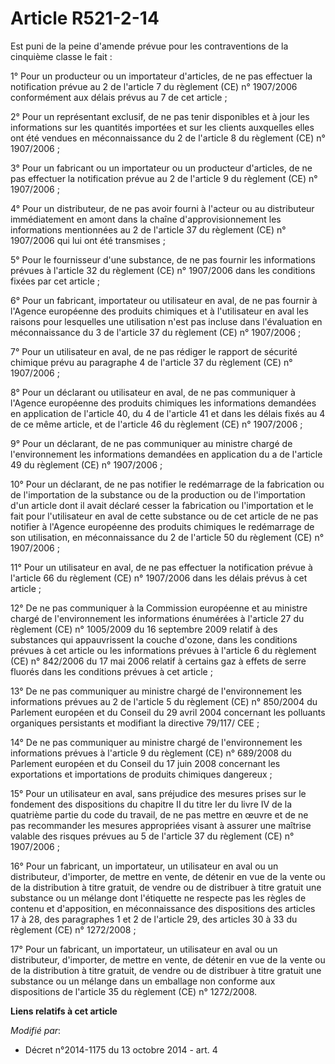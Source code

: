 # Article R521-2-14

Est puni de la peine d'amende prévue pour les contraventions de la cinquième classe le fait : 

1° Pour un producteur ou un importateur d'articles, de ne pas effectuer la notification prévue au 2 de l'article 7 du
règlement (CE) n° 1907/2006 conformément aux délais prévus au 7 de cet article ; 

2° Pour un représentant exclusif, de ne pas tenir disponibles et à jour les informations sur les quantités importées et sur
les clients auxquelles elles ont été vendues en méconnaissance du 2 de l'article 8 du règlement (CE) n° 1907/2006 ; 

3° Pour un fabricant ou un importateur ou un producteur d'articles, de ne pas effectuer la notification prévue au 2 de
l'article 9 du règlement (CE) n° 1907/2006 ; 

4° Pour un distributeur, de ne pas avoir fourni à l'acteur ou au distributeur immédiatement en amont dans la chaîne
d'approvisionnement les informations mentionnées au 2 de l'article 37 du règlement (CE) n° 1907/2006 qui lui ont été
transmises ; 

5° Pour le fournisseur d'une substance, de ne pas fournir les informations prévues à l'article 32 du règlement (CE) n°
1907/2006 dans les conditions fixées par cet article ; 

6° Pour un fabricant, importateur ou utilisateur en aval, de ne pas fournir à l'Agence européenne des produits chimiques et à
l'utilisateur en aval les raisons pour lesquelles une utilisation n'est pas incluse dans l'évaluation en méconnaissance du 3
de l'article 37 du règlement (CE) n° 1907/2006 ; 

7° Pour un utilisateur en aval, de ne pas rédiger le rapport de sécurité chimique prévu au paragraphe 4 de l'article 37 du
règlement (CE) n° 1907/2006 ; 

8° Pour un déclarant ou utilisateur en aval, de ne pas communiquer à l'Agence européenne des produits chimiques les
informations demandées en application de l'article 40,      du 4 de l'article 41 et dans les délais fixés au 4 de ce même
article, et de l'article 46 du règlement (CE) n° 1907/2006 ; 

9° Pour un déclarant, de ne pas communiquer au ministre chargé de l'environnement les informations demandées en application
du a de l'article 49 du règlement (CE) n° 1907/2006 ; 

10° Pour un déclarant, de ne pas notifier le redémarrage de la fabrication ou de l'importation de la substance ou de la
production ou de l'importation d'un article dont il avait déclaré cesser la fabrication ou l'importation et le fait pour
l'utilisateur en aval de cette substance ou de cet article de ne pas notifier à l'Agence européenne des produits chimiques le
redémarrage de son utilisation, en méconnaissance du 2 de l'article 50 du règlement (CE) n° 1907/2006 ; 

11° Pour un utilisateur en aval, de ne pas effectuer la notification prévue à l'article 66 du règlement (CE) n° 1907/2006
dans les délais prévus à cet article ; 

12° De ne pas communiquer à la Commission européenne et au ministre chargé de l'environnement les informations énumérées à
l'article 27 du règlement (CE) n° 1005/2009 du 16 septembre 2009 relatif à des substances qui appauvrissent la couche
d'ozone, dans les conditions prévues à cet article ou les informations prévues à l'article 6 du règlement (CE) n° 842/2006 du
17 mai 2006 relatif à certains gaz à effets de serre fluorés dans les conditions prévues à cet article ; 

13° De ne pas communiquer au ministre chargé de l'environnement les informations prévues au 2 de l'article 5 du règlement
(CE) n° 850/2004 du Parlement européen et du Conseil du 29 avril 2004 concernant les polluants organiques persistants et
modifiant la directive 79/117/ CEE ; 

14° De ne pas communiquer au ministre chargé de l'environnement les informations prévues à l'article 9 du règlement (CE) n°
689/2008 du Parlement européen et du Conseil du 17 juin 2008 concernant les exportations et importations de produits
chimiques dangereux ; 

15° Pour un utilisateur en aval, sans préjudice des mesures prises sur le fondement des dispositions du chapitre II du titre
Ier du livre IV de la quatrième partie du code du travail, de ne pas mettre en œuvre et de ne pas recommander les mesures
appropriées visant à assurer une maîtrise valable des risques prévues au 5 de l'article 37 du règlement (CE) n° 1907/2006 ; 

16° Pour un fabricant, un importateur, un utilisateur en aval ou un distributeur, d'importer, de mettre en vente, de détenir
en vue de la vente ou de la distribution à titre gratuit, de vendre ou de distribuer à titre gratuit une substance ou un
mélange dont l'étiquette ne respecte pas les règles de contenu et d'apposition, en méconnaissance des dispositions des
articles 17 à 28, des paragraphes 1 et 2 de l'article 29, des articles 30 à 33 du règlement (CE) n° 1272/2008 ; 

17° Pour un fabricant, un importateur, un utilisateur en aval ou un distributeur, d'importer, de mettre en vente, de détenir
en vue de la vente ou de la distribution à titre gratuit, de vendre ou de distribuer à titre gratuit une substance ou un
mélange dans un emballage non conforme aux dispositions de l'article 35 du règlement (CE) n° 1272/2008.

**Liens relatifs à cet article**

_Modifié par_:

  - Décret n°2014-1175 du 13 octobre 2014 - art. 4
